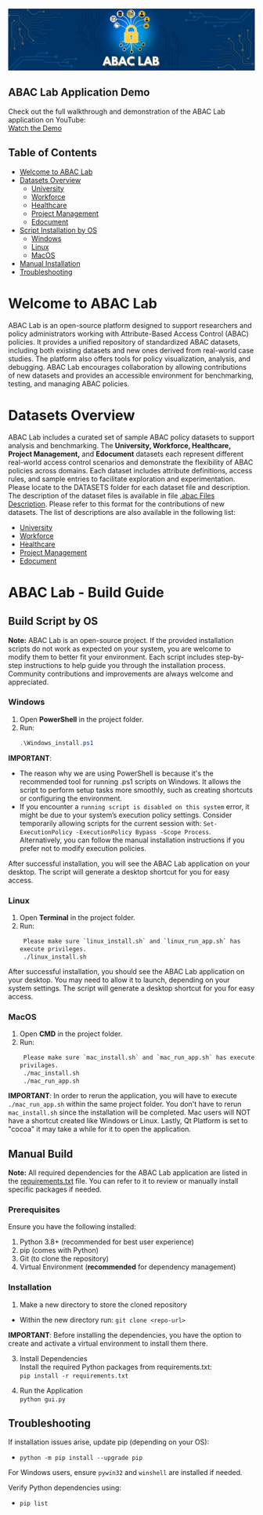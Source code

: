 ![ABAC Header](res/abac-header.png)

## ABAC Lab Application Demo

Check out the full walkthrough and demonstration of the ABAC Lab application on YouTube:  
[Watch the Demo](https://youtu.be/KtmSem5jK-A)

## Table of Contents
- [Welcome to ABAC Lab](#welcome-to-abac-lab)
- [Datasets Overview](#datasets-overview)
  - [University](DATASETS/university/)
  - [Workforce](DATASETS/workforce/)
  - [Healthcare](DATASETS/healthcare/)
  - [Project Management](DATASETS/project-management/)
  - [Edocument](DATASETS/edocument/)
- [Script Installation by OS](#script-installation-by-os)
  - [Windows](#windows)
  - [Linux](#linux)
  - [MacOS](#macos)
- [Manual Installation](#manual-installation)
- [Troubleshooting](#troubleshooting)


# Welcome to ABAC Lab
ABAC Lab is an open-source platform designed to support researchers and policy administrators working with Attribute-Based Access Control (ABAC) policies. It provides a unified repository of standardized ABAC datasets, including both existing datasets and new ones derived from real-world case studies. The platform also offers tools for policy visualization, analysis, and debugging. ABAC Lab encourages collaboration by allowing contributions of new datasets and provides an accessible environment for benchmarking, testing, and managing ABAC policies.

# Datasets Overview
ABAC Lab includes a curated set of sample ABAC policy datasets to support analysis and benchmarking. The **University, Workforce, Healthcare, Project Management,** and **Edocument** datasets each represent different real-world access control scenarios and demonstrate the flexibility of ABAC policies across domains. Each dataset includes attribute definitions, access rules, and sample entries to facilitate exploration and experimentation. Please locate to the DATASETS folder for each dataset file and description. The description of the dataset files is available in file [.abac Files Description](DATASETS/README.md). Please refer to this format for the contributions of new datasets. The list of descriptions are also available in the following list: 

- [University](DATASETS/university/)
- [Workforce](DATASETS/workforce/)
- [Healthcare](DATASETS/healthcare/)
- [Project Management](DATASETS/project-management/)
- [Edocument](DATASETS/edocument/)

# ABAC Lab - Build Guide
## Build Script by OS

**Note:** ABAC Lab is an open-source project. If the provided installation scripts do not work as expected on your system, you are welcome to modify them to better fit your environment. Each script includes step-by-step instructions to help guide you through the installation process. Community contributions and improvements are always welcome and appreciated.

### **Windows**
1. Open **PowerShell** in the project folder.
2. Run:
   ```powershell
   .\Windows_install.ps1
**IMPORTANT**: 
- The reason why we are using PowerShell is because it's the recommended tool for running .ps1 scripts on Windows. It allows the script to perform setup tasks more smoothly, such as creating shortcuts or configuring the environment.
- If you encounter a `running script is disabled on this system` error, it might be due to your system’s execution policy settings.  Consider temporarily allowing scripts for the current session with: `Set-ExecutionPolicy -ExecutionPolicy Bypass -Scope Process`. Alternatively, you can follow the manual installation instructions if you prefer not to modify execution policies.

After successful installation, you will see the ABAC Lab application on your desktop. The script will generate a desktop shortcut for you for easy access.  

### **Linux**
1. Open **Terminal** in the project folder.
2. Run:
   ```CMD
    Please make sure `linux_install.sh` and `linux_run_app.sh` has execute privileges.
    ./linux_install.sh
After successful installation, you should see the ABAC Lab application on your desktop. You may need to allow it to launch, depending on your system settings. The script will generate a desktop shortcut for you for easy access. 

### **MacOS**
1. Open **CMD** in the project folder.
2. Run:
   ```CMD
    Please make sure `mac_install.sh` and `mac_run_app.sh` has execute privilages.
    ./mac_install.sh
    ./mac_run_app.sh 

**IMPORTANT**: In order to rerun the application, you will have to execute `./mac_run_app.sh` within the same project folder. You don't have to rerun `mac_install.sh` since the installation will be completed. 
Mac users will NOT have a shortcut created like Windows or Linux. Lastly, Qt Platform is set to "cocoa" it may take a while for it to open the application.

## Manual Build

**Note:** All required dependencies for the ABAC Lab application are listed in the [requirements.txt](./requirements.txt) file. You can refer to it to review or manually install specific packages if needed.


### **Prerequisites**
Ensure you have the following installed:
1. Python 3.8+ (recommended for best user experience)
2. pip (comes with Python)
3. Git (to clone the repository)
4. Virtual Environment (**recommended** for dependency management)

### **Installation**
1. Make a new directory to store the cloned repository
- Within the new directory run: `git clone <repo-url>` 

**IMPORTANT**: Before installing the dependencies, you have the option to create and activate a virtual environment to install them there.

3. Install Dependencies\
      Install the required Python packages from  requirements.txt:\
   `pip install -r requirements.txt`


4. Run the Application\
      `python gui.py`


## Troubleshooting
If installation issues arise, update pip (depending on your OS):
- `python -m pip install --upgrade pip`

For Windows users, ensure `pywin32` and `winshell` are installed if needed.

Verify Python dependencies using:
- `pip list`




